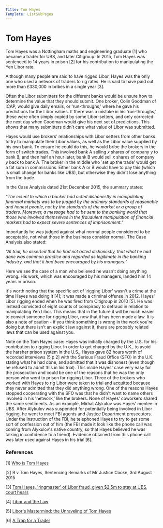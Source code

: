 ```yaml
---
Title: Tom Hayes
Template: ListSubPages
---
```


# Tom Hayes

Tom Hayes was a Nottingham maths and engineering graduate [1] who became a trader for UBS, and later Citigroup. In 2015, Tom Hayes was
sentenced to 14 years in prison [2] for his contribution to manipulating the Yen Libor rate. 

Although many people are said to have rigged Libor, Hayes was the only one who used a network of traders to rig rates. He is said to
have paid out more than £330,000 in bribes in a single year [3].

Often the Libor submitters for the different banks would be unsure how to determine the value that they should submit. One broker, Colin
Goodman of ICAP, would give daily emails, or 'run-throughs,' where he gave his predictions for the Libor values. If there was a mistake
in his 'run-throughs,' these were often simply copied by some Libor-setters, and only corrected the next day when Goodman would give his
next set of predictions. This shows that many submitters didn't care what value of Libor was submitted. 

Hayes would use brokers' relationships with Libor setters from other banks to try to manipulate their Libor values, as well as the Libor
value supplied by his own bank. To ensure he could do this, he would bribe the brokers in the form of switch trades. This involved bank
A selling $x$ shares of company $y$ to bank B, and then half an hour later, bank B would sell $x$ shares of company $y$ back to bank A.
The broker in the middle who 'set up the trade' would get a fat sum in commissions. Either bank A or B would have to pay this (which is
small change for banks like UBS), but otherwise they didn't lose anything from the trade. 

In the Case Analysis dated 21st December 2015, the summary states:

*"The extent to which a banker had acted dishonestly in manipulating financial markets was to be judged by the ordinary standards of
reasonable and honest people, not by the standards of the market or a group of traders. Moreover, a message had to be sent to the
banking world that those who involved themselves in the fraudulent manipulation of financial markets had to expect severe sentences of
imprisonment."*


Importantly he was judged against what normal people considered to be acceptable, not what those in the business consider normal. The
Case Analysis also stated:

*"At trial, he asserted that he had not acted dishonestly, that what he had done was common practice and regarded as legitimate in the
banking industry, and that it had been encouraged by his managers."*


Here we see the case of a man who believed he wasn't doing anything wrong. His work, which was encouraged by his managers, landed him 14
years in prison. 

It's worth noting that the specific act of 'rigging Libor' wasn't a crime at the time Hayes was doing it [4]; it was
made a criminal offense in 2012. Hayes' Libor rigging ended when he was fired from Citigroup in 2010
[5]. He was instead convicted of eight counts of conspiracy to defraud in relation to manipulating
Yen Libor. This means that in the future it will be much easier to convict someone for rigging Libor, now that it has been made a law.
It is also a note of caution - if you think something is wrong in the work you're doing but there isn't an explicit law against it,
there are probably related laws that can be used against you.

Note on the Tom Hayes case: Hayes was initially charged by the U.S. for his contribution to rigging Libor. In order to get charged by
the U.K., to avoid the harsher prison system in the U.S., Hayes gave 82 hours worth of recorded interviews [5,p.2] with the Serious Fraud Office (SFO) in the U.K. stating what he had done, and admitted that it was dishonest (even though he refused to admit this in his trial). This made Hayes' case very easy for the prosecution and could be one of the reasons that he was the only person who went to prison for rigging Libor. Three of the brokers who worked with Hayes to rig Libor were taken to trial and acquitted because they never admitted that they did anything wrong. One of the reasons Hayes stopped cooperating with the SFO was that he didn't want to name others involved in his 'network,' like the brokers. None of Hayes' coworkers shared the same sentiments. As an example, Mirhat Alykulov was Hayes' mentee in UBS. After Alykulov was suspended for potentially being involved in Libor rigging, he went to meet FBI agents and Justice Department prosecutors. Under the instruction of the FBI, he telephoned Hayes to
try to get some sort of confession out of him (the FBI made it look like the phone call was coming from Alykulov's native
country, so that Hayes believed he was talking in confidence to a friend). Evidence obtained from this phone call was later used
against Hayes in his trial [6].

### References
[1] [Who is Tom Hayes](https://www.bbc.com/news/business-33635340)

[2] R v Tom Hayes, Sentencing Remarks of Mr Justice Cooke, 3rd August 2015

[3] [Tom Hayes, 'ringmaster' of Libor fraud, given $2.5m to stay at UBS, court hears](http://www.theguardian.com/business/2015/may/28/tom-hayes-ringmaster-libor-25m-ubs-court)

[4] [Libor and the Law](https://lewisnedas.co.uk/libor-and-the-law.html)

[5] [Libor's Mastermind: the Unraveling of Tom Hayes](http://graphics.wsj.com/libor-unraveling-tom-hayes/1)

[6] [A Trap for a Trader](https://www.wsj.com/articles/a-trap-for-tom-hayes-1489760139)
